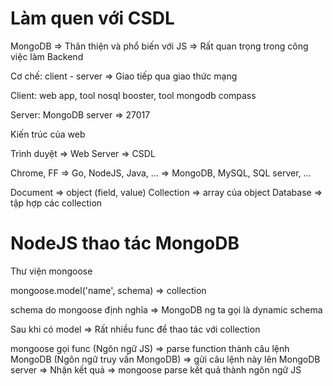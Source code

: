 # Làm quen với CSDL
MongoDB => Thân thiện và phổ biến với JS
=> Rất quan trọng trong công việc làm Backend

Cơ chế: client - server => Giao tiếp qua giao thức mạng

Client: web app, tool nosql booster, tool mongodb compass

Server: MongoDB server => 27017

Kiến trúc của web

Trình duyệt => Web Server => CSDL

Chrome, FF => Go, NodeJS, Java, ... => MongoDB, MySQL, SQL server, ...

Document => object (field, value)
Collection => array của object
Database => tập hợp các collection

# NodeJS thao tác MongoDB
Thư viện mongoose

mongoose.model('name', schema) => collection

schema do mongoose định nghĩa => MongoDB ng ta gọi là dynamic schema

Sau khi có model => Rất nhiều func để thao tác với collection 

mongoose gọi func (Ngôn ngữ JS) => parse function thành câu lệnh MongoDB (Ngôn ngữ truy vấn MongoDB) => gửi câu lệnh này lên MongoDB server => Nhận kết quả => mongoose parse kết quả thành ngôn ngữ JS



